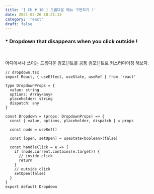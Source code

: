 ```yaml
---
title: '[ Ch # 10 ] 드롭다운 메뉴 구현하기 !'
date: 2021-02-26 18:21:13
category: 'react'
draft: false
---
```


### \* Dropdown that disappears when you click outside !

<BR />

어디에서나 쓰이는 드롭다운 컴포넌트를 공통 컴포넌트로 커스터마이징 해보자.

```tsx
// dropdown.tsx
import React, { useEffect, useState, useRef } from 'react'

type DropdownProps = {
  value: string
  options: Array<any>
  placeholder: string
  dispatch: any
}

const Dropdown = (props: DropdownProps) => {
  const { value, options, placeholder, dispatch } = props

  const node = useRef()

  const [open, setOpen] = useState<boolean>(false)

  const handleClick = e => {
    if (node.current.contains(e.target)) {
      // inside click
      return
    }
    // outside click
    setOpen(false)
  }
}
export default Dropdown
```
